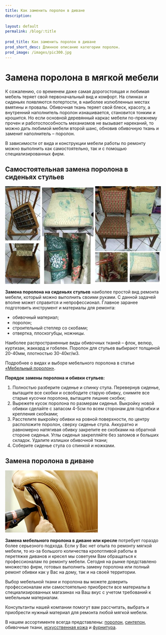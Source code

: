 ```yaml
---
title: Как заменить поролон в диване
description:

layout: default
permalink: /blog/:title

prod_title: Как заменить поролон в диване
prod_short_desc: Длинное описание категории поролон.
prod_image: /images/pic300.jpg
---
```

# Замена поролона в мягкой мебели

К сожалению, со временем даже самая дорогостоящая и любимая мебель теряет свой первоначальный вид и комфорт. На спинках и сиденьях появляются потертости, в наиболее излюбленных местах вмятины и провалы. Обивочная ткань теряет свой блеск, красоту, а внутренний наполнитель поролон изнашивается, становится тонким и крошится. Но если основной деревянный каркас мебели по-прежнему прочен и работоспособность механизмов не вызывает нареканий, то можно дать любимой мебели второй шанс, обновив обивочную ткань и заменит наполнитель – поролон.

В зависимости от вида и конструкции мебели работы по ремонту можно выполнить как самостоятельно, так и с помощью специализированных фирм.

## Самостоятельная замена поролона в сиденьях стульев
<img class="image right" src="/images/posts/kak-zamenit-porolon-v-divane_1.jpg"/>

**Замена поролона на сиденьях стульев** наиболее простой вид ремонта мебели, который можно выполнить своими руками. С данной задачей вполне может справится и непрофессионал. Главное заранее подготовить инструмент и материалы для ремонта:

- обивочный материал;
- поролон;
- строительный степлер со скобами;
- отвертка, плоскогубцы, ножницы.

Наиболее распространенные виды обивочных тканей – флок, велюр, куртизан, жаккард и гобелен. Поролон для стульев выбирают толщиной 20-40мм, плотностью 30-40кг/м3.

Подробнее о видах и выборе мебельного поролона в статье [«Мебельный поролон»](/blog/mebelniy-porolon).

**Порядок замены поролона и обивки стульев:**

1. Полностью разберите сиденье и спинку стула. Перевернув сиденье, вытащите все скобки и освободите старую обивку, снимите все старые кусочки поролона, вытащите лишние скобки;
2. Вырежете кусок поролона по размерам сиденья. Выкройку новой обивки сделайте с запасом 4-5см по всем сторонам для подгибки и крепления скобками;
3. Расстелите выкройку обивки на ровной поверхности, по центру расположите поролон, сверху сиденье стула. Аккуратно и равномерно натягивая обивку закрепите ее скобками на обратной стороне сиденья. Углы сиденья закрепляйте без заломов и больших складок. Удалите излишки обивочной ткани;
4. Соберите сиденье стула со спинкой и ножками.

## Замена поролона в диване
<img class="image right" src="/images/posts/kak-zamenit-porolon-v-divane_2.jpg"/>

**Замена мебельного поролона в диване или кресле** потребует гораздо более серьезного подхода. Если у Вас нет опыта по ремонту мягкой мебели, то из-за большого количества кропотливой работы в перетяжке диванов и кресел мы советуем Вам обращаться к профессионалам по ремонту мебели. Сегодня на рынке представлено множество фирм, готовых выполнить замену поролона или полный ремонт обивки как у Вас на дому, так и на своей территории.

Выбор мебельной ткани и поролона вы можете доверить профессионалам или самостоятельно приобрести все материалы в специализированных магазинах на Ваш вкус с учетом требований к мебельным материалам.

Консультанты нашей компании помогут вам рассчитать, выбрать и приобрести нужный материал для ремонта любой мягкой мебели.

В нашем ассортименте всегда представлены: [поролон](/catalog/porolon/), [синтепон](/catalog/napolniteli-dlya-myagkoj-mebeli/), обивочные ткани, [искусственная кожа](/catalog/iskusstvennaya-kozha/) и [фурнитура](/catalog/furnitura-dlya-obivki-klej/).